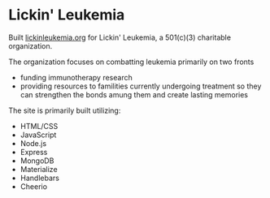  # Lickin' Leukemia
 
 Built [lickinleukemia.org](http://www.lickinleukemia.org/) for Lickin' Leukemia, a 501(c)(3) charitable organization.
 
 The organization focuses on combatting leukemia primarily on two fronts 
 - funding immunotherapy research
 - providing resources to familities currently undergoing treatment so they can strengthen the bonds amung them and create lasting memories
 
 The site is primarily built utilizing:
 * HTML/CSS
 * JavaScript
 * Node.js
 * Express
 * MongoDB
 * Materialize
 * Handlebars
 * Cheerio
